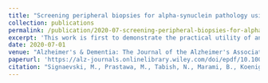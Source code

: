 ```yaml
---
title: "Screening peripheral biopsies for alpha-synuclein pathology using deep machine learning"
collection: publications
permalink: /publication/2020-07-screening-peripheral-biopsies-for-alpha-synuclein
excerpt: 'This work is first to demonstrate the practical utility of an CNN for screening for LTS, which can further translate into a practical screening tool facilitating the antemortem diagnosis of PD. We further plan to develop neural networks for accurate and precise detection and quantification of LTS in antemortem SMG biopsies. This, altogether, would offer a screening, confirmatory, prognostic, and quantitative tool for clinical assessment of early PD.'
date: 2020-07-01
venue: "Alzheimer's & Dementia: The Journal of the Alzheimer's Association"
paperurl: 'https://alz-journals.onlinelibrary.wiley.com/doi/epdf/10.1002/alz.047358'
citation: "Signaevski, M., Prastawa, M., Tabish, N., Marami, B., Koenigsberg, D., Bryce, C., Chahine, L., Mollenhauer, B., Mosovsky, S., Riley, L., Dave, K.D., Eberling, J., Coffey, C., Adler, C., Serrano, G.E., III, C.W., Koll, J., Fernandez, G., Zeineh, J., Cordon-Cardo, C., Beach, T.G. and Crary, J.F. (2020), Screening peripheral biopsies for alpha-synuclein pathology using deep machine learning. Alzheimer's Dement., 16: e047358. https://doi.org/10.1002/alz.047358"
---
```

